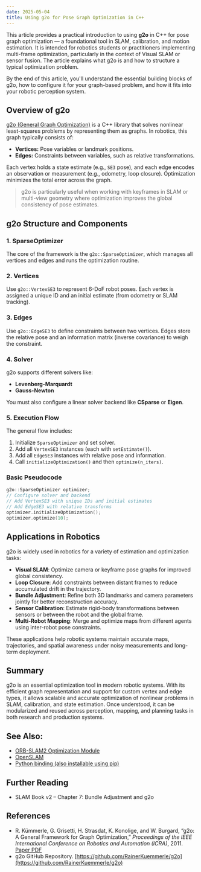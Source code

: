 ```yaml
---
date: 2025-05-04
title: Using g2o for Pose Graph Optimization in C++
---
```


This article provides a practical introduction to using **g2o** in C++ for pose graph optimization — a foundational tool in SLAM, calibration, and motion estimation. It is intended for robotics students or practitioners implementing multi-frame optimization, particularly in the context of Visual SLAM or sensor fusion. The article explains what g2o is and how to structure a typical optimization problem.

By the end of this article, you'll understand the essential building blocks of g2o, how to configure it for your graph-based problem, and how it fits into your robotic perception system.

## Overview of g2o
[g2o (General Graph Optimization)](https://github.com/RainerKuemmerle/g2o) is a C++ library that solves nonlinear least-squares problems by representing them as graphs. In robotics, this graph typically consists of:
- **Vertices:** Pose variables or landmark positions.
- **Edges:** Constraints between variables, such as relative transformations.

Each vertex holds a state estimate (e.g., `SE3` pose), and each edge encodes an observation or measurement (e.g., odometry, loop closure). Optimization minimizes the total error across the graph.

> g2o is particularly useful when working with keyframes in SLAM or multi-view geometry where optimization improves the global consistency of pose estimates.

## g2o Structure and Components

### 1. SparseOptimizer
The core of the framework is the `g2o::SparseOptimizer`, which manages all vertices and edges and runs the optimization routine.

### 2. Vertices
Use `g2o::VertexSE3` to represent 6-DoF robot poses. Each vertex is assigned a unique ID and an initial estimate (from odometry or SLAM tracking).

### 3. Edges
Use `g2o::EdgeSE3` to define constraints between two vertices. Edges store the relative pose and an information matrix (inverse covariance) to weigh the constraint.

### 4. Solver
g2o supports different solvers like:
- **Levenberg-Marquardt**
- **Gauss-Newton**

You must also configure a linear solver backend like **CSparse** or **Eigen**.

### 5. Execution Flow
The general flow includes:
1. Initialize `SparseOptimizer` and set solver.
2. Add all `VertexSE3` instances (each with `setEstimate()`).
3. Add all `EdgeSE3` instances with relative pose and information.
4. Call `initializeOptimization()` and then `optimize(n_iters)`.

### Basic Pseudocode
```cpp
g2o::SparseOptimizer optimizer;
// Configure solver and backend
// Add VertexSE3 with unique IDs and initial estimates
// Add EdgeSE3 with relative transforms
optimizer.initializeOptimization();
optimizer.optimize(10);
```

## Applications in Robotics

g2o is widely used in robotics for a variety of estimation and optimization tasks:

- **Visual SLAM**: Optimize camera or keyframe pose graphs for improved global consistency.
- **Loop Closure**: Add constraints between distant frames to reduce accumulated drift in the trajectory.
- **Bundle Adjustment**: Refine both 3D landmarks and camera parameters jointly for better reconstruction accuracy.
- **Sensor Calibration**: Estimate rigid-body transformations between sensors or between the robot and the global frame.
- **Multi-Robot Mapping**: Merge and optimize maps from different agents using inter-robot pose constraints.

These applications help robotic systems maintain accurate maps, trajectories, and spatial awareness under noisy measurements and long-term deployment.

## Summary

g2o is an essential optimization tool in modern robotic systems. With its efficient graph representation and support for custom vertex and edge types, it allows scalable and accurate optimization of nonlinear problems in SLAM, calibration, and state estimation. Once understood, it can be modularized and reused across perception, mapping, and planning tasks in both research and production systems.

## See Also:
- [ORB-SLAM2 Optimization Module](https://github.com/raulmur/ORB_SLAM2)
- [OpenSLAM](https://openslam-org.github.io/g2o.html)
- [Python binding (also installable using pip)](https://github.com/miquelmassot/g2o-python)

## Further Reading
- SLAM Book v2 – Chapter 7: Bundle Adjustment and g2o

## References
- R. Kümmerle, G. Grisetti, H. Strasdat, K. Konolige, and W. Burgard, “g2o: A General Framework for Graph Optimization,” *Proceedings of the IEEE International Conference on Robotics and Automation (ICRA)*, 2011. [Paper PDF](https://ais.informatik.uni-freiburg.de/publications/papers/kuemmerle11icra.pdf)
- g2o GitHub Repository. [https://github.com/RainerKuemmerle/g2o](https://github.com/RainerKuemmerle/g2o)